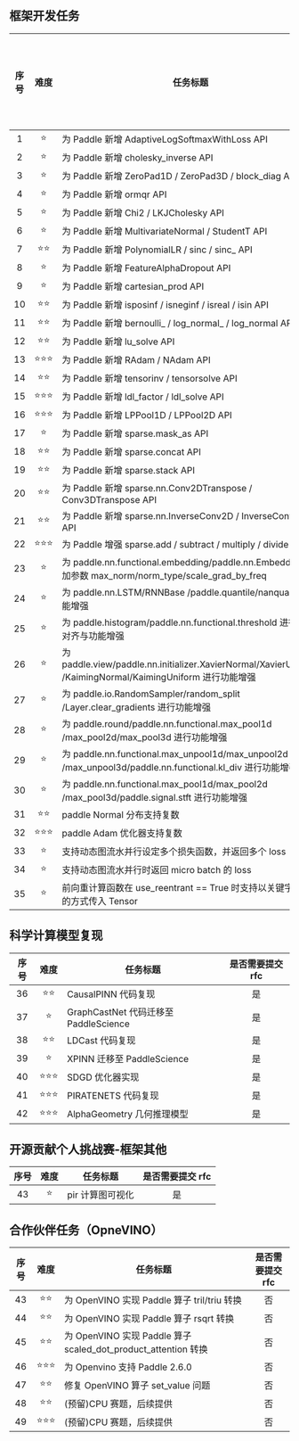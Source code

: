 ## 框架开发任务

| 序号 |  难度  | 任务标题                                                                                                   | 是否需要提交 rfc |
| :--: | :----: | ---------------------------------------------------------------------------------------------------------- | :--------------: |
|  1   |   ⭐   | 为 Paddle 新增 AdaptiveLogSoftmaxWithLoss API                                                              |        是        |
|  2   |   ⭐   | 为 Paddle 新增 cholesky_inverse API                                                                        |        是        |
|  3   |   ⭐   | 为 Paddle 新增 ZeroPad1D / ZeroPad3D / block_diag API                                                      |        是        |
|  4   |   ⭐   | 为 Paddle 新增 ormqr API                                                                                   |        是        |
|  5   |   ⭐   | 为 Paddle 新增 Chi2 / LKJCholesky API                                                                      |        是        |
|  6   |   ⭐   | 为 Paddle 新增 MultivariateNormal / StudentT API                                                           |        是        |
|  7   |  ⭐⭐  | 为 Paddle 新增 PolynomialLR / sinc / sinc\_ API                                                            |        是        |
|  8   |   ⭐   | 为 Paddle 新增 FeatureAlphaDropout API                                                                     |        是        |
|  9   |   ⭐   | 为 Paddle 新增 cartesian_prod API                                                                          |        是        |
|  10  |  ⭐⭐  | 为 Paddle 新增 isposinf / isneginf / isreal / isin API                                                     |        是        |
|  11  |  ⭐⭐  | 为 Paddle 新增 bernoulli\_ / log_normal\_ / log_normal API                                                 |        是        |
|  12  |  ⭐⭐  | 为 Paddle 新增 lu_solve API                                                                                |        是        |
|  13  | ⭐⭐⭐ | 为 Paddle 新增 RAdam / NAdam API                                                                           |        是        |
|  14  |  ⭐⭐  | 为 Paddle 新增 tensorinv / tensorsolve API                                                                 |        是        |
|  15  | ⭐⭐⭐ | 为 Paddle 新增 ldl_factor / ldl_solve API                                                                  |        是        |
|  16  | ⭐⭐⭐ | 为 Paddle 新增 LPPool1D / LPPool2D API                                                                     |        是        |
|  17  |   ⭐   | 为 Paddle 新增 sparse.mask_as API                                                                          |        是        |
|  18  |  ⭐⭐  | 为 Paddle 新增 sparse.concat API                                                                           |        是        |
|  19  |  ⭐⭐  | 为 Paddle 新增 sparse.stack API                                                                            |        是        |
|  20  |  ⭐⭐  | 为 Paddle 新增 sparse.nn.Conv2DTranspose / Conv3DTranspose API                                             |        是        |
|  21  |  ⭐⭐  | 为 Paddle 新增 sparse.nn.InverseConv2D / InverseConv3D API                                                 |        是        |
|  22  | ⭐⭐⭐ | 为 Paddle 增强 sparse.add / subtract / multiply / divide API                                               |        是        |
|  23  |   ⭐   | 为 paddle.nn.functional.embedding/paddle.nn.Embedding 增加参数 max_norm/norm_type/scale_grad_by_freq       |        否        |
|  24  |   ⭐   | 为 paddle.nn.LSTM/RNNBase /paddle.quantile/nanquantile 功能增强                                            |        否        |
|  25  |   ⭐   | 为 paddle.histogram/paddle.nn.functional.threshold 进行功能对齐与功能增强                                  |        否        |
|  26  |   ⭐   | 为 paddle.view/paddle.nn.initializer.XavierNormal/XavierUniform /KaimingNormal/KaimingUniform 进行功能增强 |        否        |
|  27  |   ⭐   | 为 paddle.io.RandomSampler/random_split /Layer.clear_gradients 进行功能增强                                |        否        |
|  28  |   ⭐   | 为 paddle.round/paddle.nn.functional.max_pool1d /max_pool2d/max_pool3d 进行功能增强                        |        否        |
|  29  |   ⭐   | 为 paddle.nn.functional.max_unpool1d/max_unpool2d /max_unpool3d/paddle.nn.functional.kl_div 进行功能增强   |        否        |
|  30  |   ⭐   | 为 paddle.nn.functional.max_pool1d/max_pool2d /max_pool3d/paddle.signal.stft 进行功能增强                  |        否        |
|  31  |  ⭐⭐  | paddle Normal 分布支持复数                                                                                 |        是        |
|  32  | ⭐⭐⭐ | paddle Adam 优化器支持复数                                                                                 |        是        |
|  33  |   ⭐   | 支持动态图流水并行设定多个损失函数，并返回多个 loss                                                        |        否        |
|  34  |   ⭐   | 支持动态图流水并行时返回 micro batch 的 loss                                                               |        否        |
|  35  |   ⭐   | 前向重计算函数在 use_reentrant == True 时支持以关键字参数的方式传入 Tensor                                 |        否        |

## 科学计算模型复现

| 序号 |    难度     | 任务标题                              | 是否需要提交 rfc |
| :--: | :---------: | ------------------------------------- | :--------------: |
|  36  |   ⭐️⭐️️   | CausalPINN 代码复现                   |        是        |
|  37  |     ⭐️     | GraphCastNet 代码迁移至 PaddleScience |        是        |
|  38  |   ⭐️⭐️️   | LDCast 代码复现                       |        是        |
|  39  |    ⭐️️     | XPINN 迁移至 PaddleScience            |        是        |
|  40  | ⭐️⭐️️⭐️️ | SDGD 优化器实现                       |        是        |
|  41  | ⭐️⭐️️⭐️️ | PIRATENETS 代码复现                   |        是        |
|  42  |  ⭐️⭐️⭐️  | AlphaGeometry 几何推理模型            |        是        |

## 开源贡献个人挑战赛-框架其他
| 序号 |    难度     | 任务标题                              | 是否需要提交 rfc |
| :--: | :---------: | ------------------------------------- | :--------------: |
|  43  |   ⭐️   | pir 计算图可视化                   |        是        |


## 合作伙伴任务（OpneVINO）

| 序号 |    难度    | 任务标题                                                       | 是否需要提交 rfc |
| :--: | :--------: | -------------------------------------------------------------- | :--------------: |
|  43  |  ⭐️⭐️️   | 为 OpenVINO 实现 Paddle 算子 tril/triu 转换                    |        否        |
|  44  |   ⭐️⭐️   | 为 OpenVINO 实现 Paddle 算子 rsqrt 转换                        |        否        |
|  45  |  ⭐️⭐️️   | 为 OpenVINO 实现 Paddle 算子 scaled_dot_product_attention 转换 |        否        |
|  46  | ⭐️⭐️️⭐️ | 为 Openvino 支持 Paddle 2.6.0                                  |        否        |
|  47  |  ⭐️⭐️️️  | 修复 OpenVINO 算子 set_value 问题                              |        否        |
|  48  |  ⭐️⭐️️️  | (预留)CPU 赛题，后续提供                                       |        否        |
|  49  | ⭐️⭐️⭐️  | (预留)CPU 赛题，后续提供                                       |        否        |
